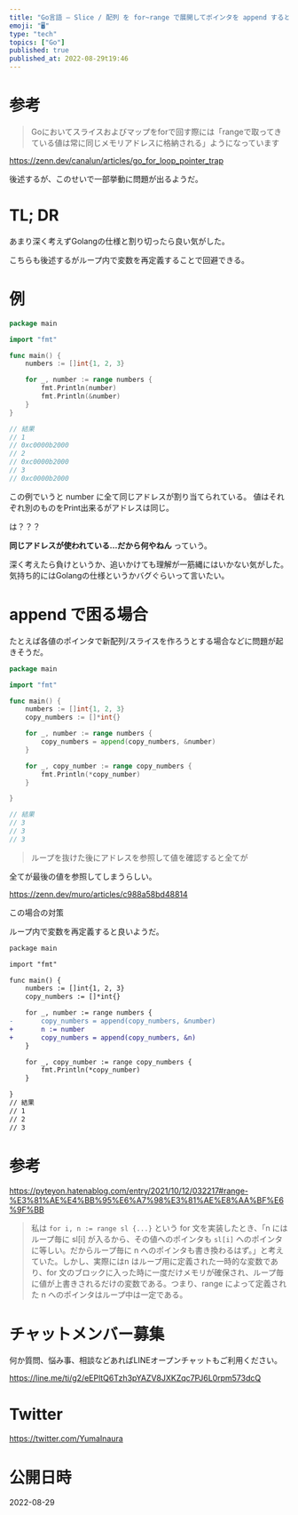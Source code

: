 ```yaml
---
title: "Go言語 – Slice / 配列 を for~range で展開してポインタを append すると全部同じ値になる"
emoji: "🖥"
type: "tech"
topics: ["Go"]
published: true
published_at: 2022-08-29t19:46
---
```


# 参考

>Goにおいてスライスおよびマップをforで回す際には「rangeで取ってきている値は常に同じメモリアドレスに格納される」ようになっています

https://zenn.dev/canalun/articles/go_for_loop_pointer_trap



後述するが、このせいで一部挙動に問題が出るようだ。


# TL; DR

あまり深く考えずGolangの仕様と割り切ったら良い気がした。

こちらも後述するがループ内で変数を再定義することで回避できる。

# 例


```go
package main

import "fmt"

func main() {
	numbers := []int{1, 2, 3}

	for _, number := range numbers {
		fmt.Println(number)
		fmt.Println(&number)
	}
}

// 結果
// 1
// 0xc0000b2000
// 2
// 0xc0000b2000
// 3
// 0xc0000b2000

```

この例でいうと number に全て同じアドレスが割り当てられている。
値はそれぞれ別のものをPrint出来るがアドレスは同じ。

は？？？

**同じアドレスが使われている…だから何やねん** っていう。

深く考えたら負けというか、追いかけても理解が一筋縄にはいかない気がした。
気持ち的にはGolangの仕様というかバグぐらいって言いたい。

# append で困る場合

たとえば各値のポインタで新配列/スライスを作ろうとする場合などに問題が起きそうだ。

```go
package main

import "fmt"

func main() {
	numbers := []int{1, 2, 3}
	copy_numbers := []*int{}

	for _, number := range numbers {
		copy_numbers = append(copy_numbers, &number)
	}

	for _, copy_number := range copy_numbers {
		fmt.Println(*copy_number)
	}

}

// 結果
// 3
// 3
// 3
```

>ループを抜けた後にアドレスを参照して値を確認すると全てが

全てが最後の値を参照してしまうらしい。

https://zenn.dev/muro/articles/c988a58bd48814

この場合の対策

ループ内で変数を再定義すると良いようだ。

```diff
package main

import "fmt"

func main() {
	numbers := []int{1, 2, 3}
	copy_numbers := []*int{}

	for _, number := range numbers {
-		copy_numbers = append(copy_numbers, &number)
+		n := number
+		copy_numbers = append(copy_numbers, &n)
	}

	for _, copy_number := range copy_numbers {
		fmt.Println(*copy_number)
	}

}
// 結果
// 1
// 2
// 3
```

# 参考

https://pyteyon.hatenablog.com/entry/2021/10/12/032217#range-%E3%81%AE%E4%BB%95%E6%A7%98%E3%81%AE%E8%AA%BF%E6%9F%BB

>私は `for i, n := range sl {...}` という for 文を実装したとき、「n にはループ毎に sl[i] が入るから、その値へのポインタも `sl[i]` へのポインタに等しい。だからループ毎に n へのポインタも書き換わるはず。」と考えていた。しかし、実際にはn はループ用に定義された一時的な変数であり、for 文のブロックに入った時に一度だけメモリが確保され、ループ毎に値が上書きされるだけの変数である。つまり、range によって定義された n へのポインタはループ中は一定である。

<!-- Update From Qiita API -->

# チャットメンバー募集


何か質問、悩み事、相談などあればLINEオープンチャットもご利用ください。

https://line.me/ti/g2/eEPltQ6Tzh3pYAZV8JXKZqc7PJ6L0rpm573dcQ


# Twitter

https://twitter.com/YumaInaura

<!-- Update From Qiita API -->


# 公開日時

2022-08-29
